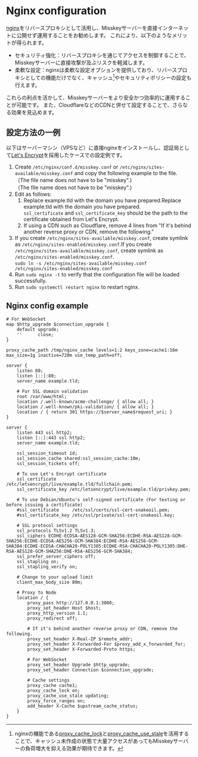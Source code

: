 # Nginx configuration

[nginx](https://nginx.org/)をリバースプロキシとして活用し、Misskeyサーバーを直接インターネットに公開せず運用することをお勧めします。
これにより、以下のようなメリットが得られます。

- セキュリティ強化：リバースプロキシを通じてアクセスを制御することで、Misskeyサーバーに直接攻撃が及ぶリスクを軽減します。
- 柔軟な設定：nginxは柔軟な設定オプションを提供しており、リバースプロキシとしての機能だけでなく、キャッシュ[^1]やセキュリティポリシーの設定も行えます。

これらの利点を活かして、Misskeyサーバーをより安全かつ効率的に運用することが可能です。
また、CloudflareなどのCDNと併せて設定することで、さらなる効果を見込めます。

[^1]: nginxの機能である[proxy_cache_lock](http://nginx.org/en/docs/http/ngx_http_proxy_module.html#proxy_cache_lock)と[proxy_cache_use_stale](http://nginx.org/en/docs/http/ngx_http_proxy_module.html#proxy_cache_use_stale)を活用することで、キャッシュ未作成の状態で大量アクセスがあってもMisskeyサーバーの負荷増大を抑える効果が期待できます。

## 設定方法の一例

以下はサーバーマシン（VPSなど）に直接nginxをインストールし、認証局として[Let's Encrypt](https://letsencrypt.org/)を採用したケースでの設定例です。

1. Create `/etc/nginx/conf.d/misskey.conf` or `/etc/nginx/sites-available/misskey.conf` and copy the following example to the file.\
   （The file name does not have to be "misskey".)\
   （The file name does not have to be "misskey".)
2. Edit as follows:
   1. Replace example.tld with the domain you have prepared.Replace example.tld with the domain you have prepared.\
      `ssl_certificate` and `ssl_certificate_key` should be the path to the certificate obtained from Let's Encrypt.
   2. If using a CDN such as Cloudflare, remove 4 lines from "If it's behind another reverse proxy or CDN, remove the following."
3. If you create `/etc/nginx/sites-available/misskey.conf`, create symlink as `/etc/nginx/sites-enabled/misskey.conf`.If you create `/etc/nginx/sites-available/misskey.conf`, create symlink as `/etc/nginx/sites-enabled/misskey.conf`.\
   `sudo ln -s /etc/nginx/sites-available/misskey.conf /etc/nginx/sites-enabled/misskey.conf`
4. Run `sudo nginx -t` to verify that the configuration file will be loaded successfully.
5. Run `sudo systemctl restart nginx` to restart nginx.

## Nginx config example

```nginx
# For WebSocket
map $http_upgrade $connection_upgrade {
    default upgrade;
    ''      close;
}

proxy_cache_path /tmp/nginx_cache levels=1:2 keys_zone=cache1:16m max_size=1g inactive=720m use_temp_path=off;

server {
    listen 80;
    listen [::]:80;
    server_name example.tld;

    # For SSL domain validation
    root /var/www/html;
    location /.well-known/acme-challenge/ { allow all; }
    location /.well-known/pki-validation/ { allow all; }
    location / { return 301 https://$server_name$request_uri; }
}

server {
    listen 443 ssl http2;
    listen [::]:443 ssl http2;
    server_name example.tld;

    ssl_session_timeout 1d;
    ssl_session_cache shared:ssl_session_cache:10m;
    ssl_session_tickets off;

    # To use Let's Encrypt certificate
    ssl_certificate     /etc/letsencrypt/live/example.tld/fullchain.pem;
    ssl_certificate_key /etc/letsencrypt/live/example.tld/privkey.pem;

    # To use Debian/Ubuntu's self-signed certificate (For testing or before issuing a certificate)
    #ssl_certificate     /etc/ssl/certs/ssl-cert-snakeoil.pem;
    #ssl_certificate_key /etc/ssl/private/ssl-cert-snakeoil.key;

    # SSL protocol settings
    ssl_protocols TLSv1.2 TLSv1.3;
    ssl_ciphers ECDHE-ECDSA-AES128-GCM-SHA256:ECDHE-RSA-AES128-GCM-SHA256:ECDHE-ECDSA-AES256-GCM-SHA384:ECDHE-RSA-AES256-GCM-SHA384:ECDHE-ECDSA-CHACHA20-POLY1305:ECDHE-RSA-CHACHA20-POLY1305:DHE-RSA-AES128-GCM-SHA256:DHE-RSA-AES256-GCM-SHA384;
    ssl_prefer_server_ciphers off;
    ssl_stapling on;
    ssl_stapling_verify on;

    # Change to your upload limit
    client_max_body_size 80m;

    # Proxy to Node
    location / {
        proxy_pass http://127.0.0.1:3000;
        proxy_set_header Host $host;
        proxy_http_version 1.1;
        proxy_redirect off;

        # If it's behind another reverse proxy or CDN, remove the following.
        proxy_set_header X-Real-IP $remote_addr;
        proxy_set_header X-Forwarded-For $proxy_add_x_forwarded_for;
        proxy_set_header X-Forwarded-Proto https;

        # For WebSocket
        proxy_set_header Upgrade $http_upgrade;
        proxy_set_header Connection $connection_upgrade;

        # Cache settings
        proxy_cache cache1;
        proxy_cache_lock on;
        proxy_cache_use_stale updating;
        proxy_force_ranges on;
        add_header X-Cache $upstream_cache_status;
    }
}
```
